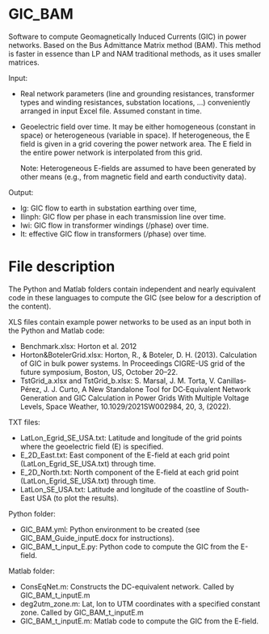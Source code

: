 # GIC_BAM
Software to compute Geomagnetically Induced Currents (GIC) in power networks. Based on the Bus Admittance Matrix method (BAM). This method is faster in essence than LP and NAM traditional methods, as it uses smaller matrices.

Input:

 - Real network parameters (line and grounding resistances, transformer types and winding resistances, substation locations, ...) conveniently arranged in input Excel file. Assumed constant in time.

 - Geoelectric field over time. It may be either homogeneous (constant in space) or heterogeneous (variable in space). If heterogeneous, the E field is given in a grid covering the power network area. The E field in the entire power network is interpolated from this grid.

      Note: Heterogeneous E-fields are assumed to have been generated by other means (e.g., from magnetic field and earth conductivity data).

Output:
 - Ig: GIC flow to earth in substation earthing over time,
 - Ilinph: GIC flow per phase in each transmission line over time.
 - Iwi: GIC flow in transformer windings (/phase) over time.
 - It: effective GIC flow in transformers (/phase) over time.
 
# File description
The Python and Matlab folders contain independent and nearly equivalent code in these languages to compute the GIC (see below for a description of the content).

XLS files contain example power networks to be used as an input both in the Python and Matlab code:
- Benchmark.xlsx: Horton et al. 2012
- Horton&BotelerGrid.xlsx: Horton, R., & Boteler, D. H. (2013). Calculation of GIC in bulk power systems. In Proceedings CIGRE-US grid of the future symposium, Boston, US, October 20–22.
- TstGrid_a.xlsx and TstGrid_b.xlsx: S. Marsal, J. M. Torta, V. Canillas‐Pérez, J. J. Curto, A New Standalone Tool for DC‐Equivalent Network Generation and GIC Calculation in Power Grids With Multiple Voltage Levels, Space Weather, 10.1029/2021SW002984, 20, 3, (2022).

TXT files:
- LatLon_Egrid_SE_USA.txt: Latitude and longitude of the grid points where the geoelectric field (E) is specified.
- E_2D_East.txt: East component of the E-field at each grid point (LatLon_Egrid_SE_USA.txt) through time.
- E_2D_North.txt: North component of the E-field at each grid point (LatLon_Egrid_SE_USA.txt) through time.
- LatLon_SE_USA.txt: Latitude and longitude of the coastline of South-East USA (to plot the results).

Python folder:
- GIC_BAM.yml: Python environment to be created (see GIC_BAM_Guide_inputE.docx for instructions).
- GIC_BAM_t_input_E.py: Python code to compute the GIC from the E-field.

Matlab folder:
- ConsEqNet.m: Constructs the DC-equivalent network. Called by GIC_BAM_t_inputE.m
- deg2utm_zone.m: Lat, lon to UTM coordinates with a specified constant zone. Called by GIC_BAM_t_inputE.m
- GIC_BAM_t_inputE.m: Matlab code to compute the GIC from the E-field.

